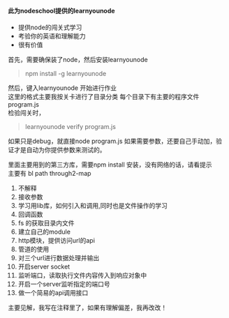 #### 此为nodeschool提供的learnyounode 
* 提供node的闯关式学习
* 考验你的英语和理解能力
* 很有价值

首先，需要确保装了node，然后安装learnyounode
> npm install -g learnyounode  

然后，键入learnyounode 开始进行作业  
这里的格式主要我按关卡进行了目录分类
每个目录下有主要的程序文件program.js  
检验闯关时，
> learnyounode verify program.js  

如果只是debug，就直接node program.js 如果需要参数，还要自己手动加，验证才是自动为你提供参数来测试的。  

里面主要用到的第三方库，需要npm install 安装，没有网络的话，请看提示  
主要有 bl path through2-map  

1. 不解释
2. 接收参数
3. 学习用lib库，如何引入和调用,同时也是文件操作的学习
4. 回调函数
5. fs 的获取目录内文件
6. 建立自己的module
7. http模块，提供访问url的api
8. 管道的使用
9. 对三个url进行数据处理并输出
10. 开启server socket
11. 监听端口，读取执行文件内容传入到响应对象中
12. 开启一个server监听指定的端口号
13. 做一个简易的api调用接口

主要见解，我写在注释里了，如果有理解偏差，我再改改！
